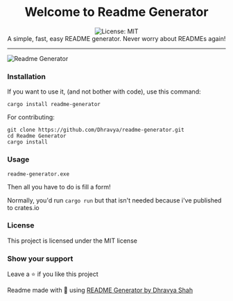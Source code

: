 <div align="center">
<h1 align="center">Welcome to Readme Generator</h1>
<img alt="License: MIT" src="https://img.shields.io/badge/License-MIT-yellow.svg" /><br>
A simple, fast, easy README generator. Never worry about READMEs again!
</div>

---

![Readme Generator](https://us-east-1.tixte.net/uploads/img.dhravya.dev/l0ap2hcs50a.png)

### Installation

If you want to use it, (and not bother with code), use this command:

```
cargo install readme-generator
```

For contributing:

```
git clone https://github.com/Dhravya/readme-generator.git
cd Readme Generator
cargo install
```

### Usage

```
readme-generator.exe
```

Then all you have to do is fill a form!

Normally, you'd run `cargo run` but that isn't needed because i've published to crates.io

### License

This project is licensed under the MIT license

### Show your support

Leave a ⭐ if you like this project

Readme made with 💖 using [README Generator by Dhravya Shah](https://github.com/Dhravya/readme-generator)
